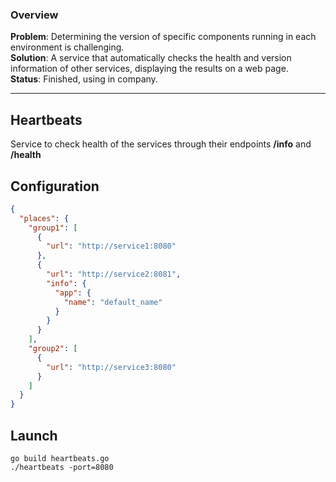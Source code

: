 ### Overview
**Problem**: Determining the version of specific components running in each environment is challenging.\
**Solution**: A service that automatically checks the health and version information of other services, displaying the results on a web page.\
**Status**: Finished, using in company.

----

## Heartbeats
Service to check health of the services through their endpoints **/info** and **/health**
## Configuration
```json
{
  "places": {
    "group1": [
      {
        "url": "http://service1:8080"
      },
      {
        "url": "http://service2:8081",
        "info": {
          "app": {
            "name": "default_name"
          }
        }
      }
    ],
    "group2": [
      {
        "url": "http://service3:8080"
      }
    ]
  }
}
```
## Launch
```
go build heartbeats.go
./heartbeats -port=8080
```
